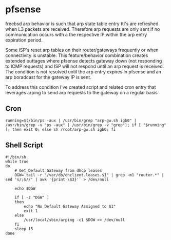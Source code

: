 # pfsense

freebsd arp behavior is such that arp state table entry ttl's are refreshed when L3 packets are received. Therefore arp requests are only sent if no communication occurs with a the respective IP within the arp entry expiration period.

Some ISP's reset arp tables on their router/gateways frequently or when connectivity is unstable. This feature/behavior combination creates extended outtages where pfsense detects gateway down (not responding to ICMP requests) and ISP will not respond until an arp request is received. The condition is not resolved until the arp entry expires in pfsense and an arp boradcast for the gateway IP is sent. 

To address this condition I've created script and related cron entry that leverages arping to send arp requests to the gateway on a regular basis

## Cron
`running=$(/bin/ps -aux | /usr/bin/grep "arp-gw.sh igb0" | /usr/bin/grep -v "ps -aux" | /usr/bin/grep -v "grep"); if [ "$running" ]; then exit 0; else sh /root/arp-gw.sh igb0; fi`

## Shell Script

```
#!/bin/sh
while true
do
	# Get Default Gateway from dhcp leases
	DGW=`tail -r "/var/db/dhclient.leases.$1" | grep -m1 "router.*" | sed 's/;$//' | awk '{print \$3}'` > /dev/null

	echo $DGW

	if [ -z "DGW" ]
	then
		echo "No Default Gateway Assigned to $1"
		exit 1
	else
		/usr/local/sbin/arping -c1 $DGW >> /dev/null
	fi
	sleep 15
done
```

